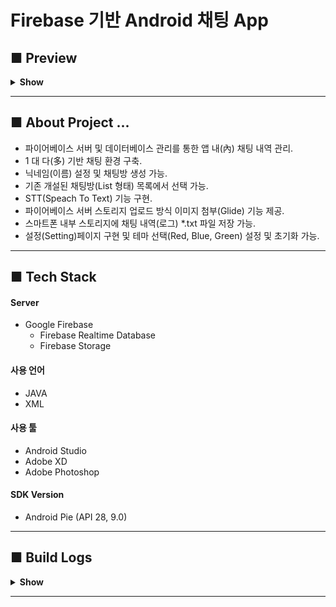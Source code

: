 # Firebase 기반 Android 채팅 App

## ■ Preview

<details>
<summary><b>Show</b></summary>
<div markdown="1">

</br>
<figure>
    <div><b><i>■ Launch Application</i></b></div>
    <img src="/README_IMG/Start.gif" alt="앱 시작" width="40%" height="auto" />    
</figure>

</br>
<figure>
    <div><b><i>■ Enter the Chat Room</i></b></div>
    <img src="/README_IMG/enter_chat_room.gif" alt="채팅방 입장" width="40%" height="auto" />
</figure>

</br>

<figure>
    <div><b><i>■ Input Images</i></b></div>
    <img src="/README_IMG/input_img.gif" alt="채팅방 입장" width="40%" height="auto" />
</figure>

</br>

<figure>
    <div><b><i>■ Chagne Application Settings</i></b></div>
    <img src="/README_IMG/app_settings.gif" alt="채팅방 입장" width="40%" height="auto" />
</figure>

</div>
</details>

------------------------------

## ■ About Project ...
- 파이어베이스 서버 및 데이터베이스 관리를 통한 앱 내(內) 채팅 내역 관리.
- 1 대 다(多) 기반 채팅 환경 구축.
- 닉네임(이름) 설정 및 채팅방 생성 가능.
- 기존 개설된 채팅방(List 형태) 목록에서 선택 가능.
- STT(Speach To Text) 기능 구현.
- 파이어베이스 서버 스토리지 업로드 방식 이미지 첨부(Glide) 기능 제공.
- 스마트폰 내부 스토리지에 채팅 내역(로그) *.txt 파일 저장 가능.
- 설정(Setting)페이지 구현 및 테마 선택(Red, Blue, Green) 설정 및 초기화 가능.


------------------------------

## ■ Tech Stack

#### Server
 - Google Firebase
   - Firebase Realtime Database
   - Firebase Storage

#### 사용 언어 
 - JAVA
 - XML

#### 사용 툴
 - Android Studio
 - Adobe XD
 - Adobe Photoshop

#### SDK Version
 - Android Pie (API 28, 9.0)



-------------------------------

## ■ Build Logs
<details>
<summary><b>Show</b></summary>
<div markdown="1">

### [v1.1.5]
 - **시작 화면 하단부에 저작권 관련 문구 추가**
 - **종료 다이얼로그 이미지 추가**
 - **사용자 메뉴얼 다이얼로그 이미지 추가**

### [v1.1.4]
 - **PreferenceFragment 설정 페이지에 '설정 초기화' 버튼 추가**
   - **초기화 버튼 클릭 시에 모든 설정 Default 값으로 변경 (테마 설정 값 복원)**

### [v1.1.3]
 - **채팅방 목록, 채팅방 테마 변경 기능 추가**
    - **SharedPreference 사용**
    - **PreferenceFragment 설정에서 채팅 테마 설정 시 색상 변경 (RED / BLUE / GREEN)**

### [v1.1.2]
 - **채팅방 목록, 채팅방 테마 제작**
    - **Adobe XD 색상별 테마 제작 (레드, 블루, 그린 색상)**
    - **색상 테마 추가로 인한 Drawable 내(內) xml 파일 및 폴더 재정립(리네이밍).**



--------------------------------------------------
### [v1.1.1]
 - **뒤로가기(Back) 버튼 터치 시에 적용 여부 Alert 다이얼로그로 물어보기**
    - **설정 미적용으로 인한 충돌 방지**
    - **Alert 다이얼로그 함수화**
 - **테마 색상 변경 시에 커스텀 다이얼로그 색상도 함께 변경 (사용자 메뉴얼, 종료 다이얼로그)**

### [v1.1.0.1]
 - **앱 테마 색상 변경 기능 추가**
    - **설정모양 버튼 클릭 시에 팝업메뉴 호출로 색상 선택 가능 (RED / BLUE / GREEN)
      (팝업메뉴 대신 PreferenceFragment로도 대체 가능)**
    - **SharedPreference 매소드(Key값에 Value저장) 사용으로 앱 종료 시에도 테마 색상 초기화 없이 설정 유지 가능**

### [v1.1.0.2]
 - **설정 모양 버튼 클릭 시에 PreferenceFragment 페이지로 이동**
    - **테마 색상 선택 시 테마 색상 변경되도록 코드 수정(MainActivity)**

### [v1.0.9]
 - **Adobe XD 색상별 테마 제작 (레드, 블루, 그린 색상)**
 - **색상 테마 추가로 인한 Drawable 내(內) xml 파일 및 폴더 재정립(리네이밍).**



-----------------------------------------------
### [v1.0.8]
 - **Android-Studio 內 엑티비티 폴더별 정리.**
 - **첫 화면(MainStartActivity)에 종료 버튼 추가.**
 - **종료 버튼 또는 기기의 뒤로가기(Back) 버튼 터치시에 "종료하시겠습니까?" 다이얼로그 호출.**
    - **'취소' 시에 다이얼로그 dismiss**
    - **'종료' 시에 앱 종료 (finish)**

### [v1.0.7]
 - **채팅로그를 외부저장소(External Storage)에 저장.**
    - **기존에는 내부저장소(Internal Storage)에 저장되어서 접근에 불편함이 존재.**
    - **기기 기본(Default) 다운로드(Download) 폴더에 "yyyy-MM-dd-HH:mm:ss.txt" 형식으로 저장.**

### [v1.0.6]
 - **앱 실행 시에 권한 설정 팝업 출력**
    - **권한 설정 거부 시에 앱 종료.**

### [v1.0.5]
 - **STT(Speech To Text) 기능 추가**
    - **안드로이드 기본 내장 API 이용. (STT 호출 시 다이얼로그 팝업)**
 - **더 이상 기기 회전에 따른 앱 화면회전이 발생하지 않음.**
    - **매니패스트(Manifest)에서 옵션 추가**
---------------------------------------------
### [v1.0.4]
 - **채팅방 목록 다이얼로그(팝업) 백그라운드 이미지 추가(변경)**
    - **XD로 비율 재작업**

### [v1.0.3]
 - **사용 메뉴얼(설명창) 레이아웃 코드 수정**
    - **외형 변화 X**

### [v1.0.2]
 - **Android-Studio 內 엑티비티 폴더별 정리**
 - **채팅방 목록 다이얼로그(팝업)화**
    - **기존 새로운 레이아웃 호출 방식에서 다이얼로그(팝업) 호출 방식으로.**

### [v1.0.1]
 - **사용 메뉴얼(설명창) 팝업 추가**
    - **물음표(?) 버튼 클릭 시 다이얼로그(팝업) 호출**
    - **메뉴얼 내용 추후 추가 요망**

### [v1.0.0]
 - **프로젝트 이름 변경 (test.myapplication -> lee.woosuk)**
 - **앱 아이콘 제작 (아이콘.PSD)**
 - **레이아웃 배치 오류 수정**

### [v0.9.9]
 - **초기 버전 기반**

</div>
</details>

------------------------------------------

